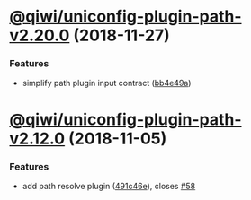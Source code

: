 # [@qiwi/uniconfig-plugin-path-v2.20.0](https://github.com/qiwi/uniconfig/compare/v2.19.0...v2.20.0) (2018-11-27)


### Features

* simplify path plugin input contract ([bb4e49a](https://github.com/qiwi/uniconfig/commit/bb4e49a))

# [@qiwi/uniconfig-plugin-path-v2.12.0](https://github.com/qiwi/uniconf/compare/v2.11.0...v2.12.0) (2018-11-05)


### Features

* add path resolve plugin ([491c46e](https://github.com/qiwi/uniconf/commit/491c46e)), closes [#58](https://github.com/qiwi/uniconf/issues/58)
